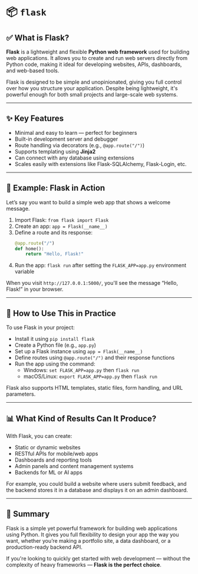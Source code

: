 # 📦 `flask`

## ✅ What is Flask?

**Flask** is a lightweight and flexible **Python web framework** used for building web applications. It allows you to create and run web servers directly from Python code, making it ideal for developing websites, APIs, dashboards, and web-based tools.

Flask is designed to be simple and unopinionated, giving you full control over how you structure your application. Despite being lightweight, it's powerful enough for both small projects and large-scale web systems.

---

## ✨ Key Features

- Minimal and easy to learn — perfect for beginners
- Built-in development server and debugger
- Route handling via decorators (e.g., `@app.route("/")`)
- Supports templating using **Jinja2**
- Can connect with any database using extensions
- Scales easily with extensions like Flask-SQLAlchemy, Flask-Login, etc.

---

## 📘 Example: Flask in Action

Let’s say you want to build a simple web app that shows a welcome message.

1. Import Flask: `from flask import Flask`
2. Create an app: `app = Flask(__name__)`
3. Define a route and its response:
   ```python
   @app.route("/")
   def home():
       return "Hello, Flask!"
   ```
4. Run the app: `flask run` after setting the `FLASK_APP=app.py` environment variable

When you visit `http://127.0.0.1:5000/`, you'll see the message “Hello, Flask!” in your browser.

---

## 🚀 How to Use This in Practice

To use Flask in your project:

- Install it using `pip install flask`
- Create a Python file (e.g., `app.py`)
- Set up a Flask instance using `app = Flask(__name__)`
- Define routes using `@app.route("/")` and their response functions
- Run the app using the command:
  - Windows: `set FLASK_APP=app.py` then `flask run`
  - macOS/Linux: `export FLASK_APP=app.py` then `flask run`

Flask also supports HTML templates, static files, form handling, and URL parameters.

---

## 📊 What Kind of Results Can It Produce?

With Flask, you can create:

- Static or dynamic websites
- RESTful APIs for mobile/web apps
- Dashboards and reporting tools
- Admin panels and content management systems
- Backends for ML or AI apps

For example, you could build a website where users submit feedback, and the backend stores it in a database and displays it on an admin dashboard.

---

## 🧠 Summary

Flask is a simple yet powerful framework for building web applications using Python. It gives you full flexibility to design your app the way you want, whether you’re making a portfolio site, a data dashboard, or a production-ready backend API.

If you're looking to quickly get started with web development — without the complexity of heavy frameworks — **Flask is the perfect choice**.
